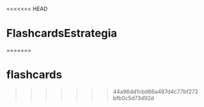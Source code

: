 <<<<<<< HEAD
# FlashcardsEstrategia
=======
# flashcards
>>>>>>> 44a96dd1cbd86a487d4c77bf272bfb0c5d73d92d
